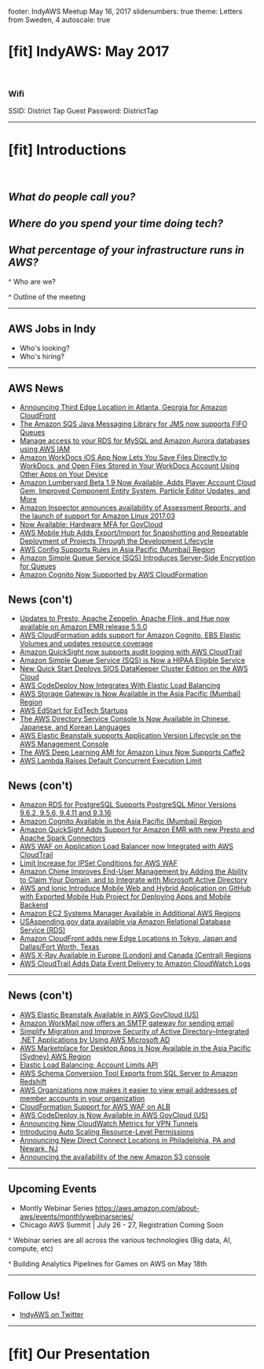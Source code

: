 footer: IndyAWS Meetup May 16, 2017
slidenumbers: true
theme: Letters from Sweden, 4
autoscale: true

# [fit] IndyAWS: May 2017

</br>

### Wifi
SSID: District Tap Guest
Password: DistrictTap

----

# [fit] Introductions

</br>

## __*What do people call you?*__

## _**Where do you spend your time doing tech?**_

## _**What percentage of your infrastructure runs in AWS?**_

^ Who are we?

^ Outline of the meeting

----

## AWS Jobs in Indy

* Who's looking?
* Who's hiring?

----

## AWS News

* [Announcing Third Edge Location in Atlanta, Georgia for Amazon CloudFront](https://aws.amazon.com/about-aws/whats-new/2017/04/announcing-third-edge-location-in-atlanta-georgia-for-amazon-cloudfront/)  
* [The Amazon SQS Java Messaging Library for JMS now supports FIFO Queues](https://aws.amazon.com/about-aws/whats-new/2017/04/the-amazon-sqs-java-messaging-library-for-jms-now-supports-fifo-queues/)
* [Manage access to your RDS for MySQL and Amazon Aurora databases using AWS IAM](https://aws.amazon.com/about-aws/whats-new/2017/04/manage-access-to-your-rds-for-mysql-and-amazon-aurora-databases-using-aws-iam/)
* [Amazon WorkDocs iOS App Now Lets You Save Files Directly to WorkDocs, and Open Files Stored in Your WorkDocs Account Using Other Apps on Your Device](https://aws.amazon.com/about-aws/whats-new/2017/04/amazon-workdocs-ios-app-now-lets-you-save-files-directly-to-amazon-workdocs-and-open-amazon-workdocs-files-in-other-apps-on-your-device/)
* [Amazon Lumberyard Beta 1.9 Now Available, Adds Player Account Cloud Gem, Improved Component Entity System, Particle Editor Updates, and More](https://aws.amazon.com/about-aws/whats-new/2017/04/amazon-lumberyard-beta-1-9-now-available-adds-player-account-cloud-gem-improved-component-entity-system-particle-editor-updates-and-more/)
* [Amazon Inspector announces availability of Assessment Reports, and the launch of support for Amazon Linux 2017.03](https://aws.amazon.com/about-aws/whats-new/2017/04/amazon-inspector-announces-availability-of-assessment-reports-and-the-launch-of-support-for-amazon-linux-2017-03/)
* [Now Available: Hardware MFA for GovCloud](https://aws.amazon.com/about-aws/whats-new/2017/04/now-available-hardware-mfa-for-govcloud/)
* [AWS Mobile Hub Adds Export/Import for Snapshotting and Repeatable Deployment of Projects Through the Development Lifecycle](https://aws.amazon.com/about-aws/whats-new/2017/04/aws-mobile-hub-adds-export-import-for-snapshotting-and-repeatable-deployment-of-projects-through-the-development-lifecycle/)
* [AWS Config Supports Rules in Asia Pacific (Mumbai) Region](https://aws.amazon.com/about-aws/whats-new/2017/04/aws-config-supports-rules-in-asia-pacific-mumbai-region/)
* [Amazon Simple Queue Service (SQS) Introduces Server-Side Encryption for Queues](https://aws.amazon.com/about-aws/whats-new/2017/04/amazon-simple-queue-service-sqs-introduces-server-side-encryption-for-queues/)
* [Amazon Cognito Now Supported by AWS CloudFormation](https://aws.amazon.com/about-aws/whats-new/2017/04/amazon-cognito-now-supported-by-aws-cloudformation/)

## News (con't)

* [Updates to Presto, Apache Zeppelin, Apache Flink, and Hue now available on Amazon EMR release 5.5.0](https://aws.amazon.com/about-aws/whats-new/2017/04/updates-to-presto-apache-zeppelin-apache-flink-and-hue-now-available-on-amazon-emr-release-5-5-0/)
* [AWS CloudFormation adds support for Amazon Cognito, EBS Elastic Volumes and updates resource coverage](https://aws.amazon.com/about-aws/whats-new/2017/04/aws-cloudformation-adds-support-for-amazon-cognito-ebs-elastic-volumes-and-updates-resource-coverage/)
* [Amazon QuickSight now supports audit logging with AWS CloudTrail](https://aws.amazon.com/about-aws/whats-new/2017/04/amazon-quicksight-now-supports-audit-logging-with-aws-cloudtrail/)
* [Amazon Simple Queue Service (SQS) is Now a HIPAA Eligible Service](https://aws.amazon.com/about-aws/whats-new/2017/05/amazon-simple-queue-service-sqs-is-now-a-hipaa-eligible-service/)
* [New Quick Start Deploys SIOS DataKeeper Cluster Edition on the AWS Cloud](https://aws.amazon.com/about-aws/whats-new/2017/05/new-quick-start-deploys-sios-datakeeper-cluster-edition-on-the-aws-cloud/)
* [AWS CodeDeploy Now Integrates With Elastic Load Balancing](https://aws.amazon.com/about-aws/whats-new/2017/05/aws-codedeploy-now-integrates-with-elastic-load-balancing/)
* [AWS Storage Gateway is Now Available in the Asia Pacific (Mumbai) Region](https://aws.amazon.com/about-aws/whats-new/2017/05/aws-storage-gateway-is-now-available-in-the-asia-pacific-mumbai-region/)
* [AWS EdStart for EdTech Startups](https://aws.amazon.com/about-aws/whats-new/2017/05/aws-edstart-for-edtech-startups/)
* [The AWS Directory Service Console Is Now Available in Chinese, Japanese, and Korean Languages](https://aws.amazon.com/about-aws/whats-new/2017/05/the-aws-directory-service-console/)
* [AWS Elastic Beanstalk supports Application Version Lifecycle on the AWS Management Console](https://aws.amazon.com/about-aws/whats-new/2017/05/aws-elastic-beanstalk-supports-version-lifecycle-management/)
* [The AWS Deep Learning AMI for Amazon Linux Now Supports Caffe2](https://aws.amazon.com/about-aws/whats-new/2017/05/the-aws-deep-learning-ami-for-amazon-linux-now-supports-caffe2/)
* [AWS Lambda Raises Default Concurrent Execution Limit](https://aws.amazon.com/about-aws/whats-new/2017/05/aws-lambda-raises-default-concurrent-execution-limit/)

## News (con't)

* [Amazon RDS for PostgreSQL Supports PostgreSQL Minor Versions 9.6.2, 9.5.6, 9.4.11 and 9.3.16](https://aws.amazon.com/about-aws/whats-new/2017/05/amazon-rds-postgresql-version-support/)
* [Amazon Cognito Available in the Asia Pacific (Mumbai) Region](https://aws.amazon.com/about-aws/whats-new/2017/05/amazon-cognito-available-in-the-asia-pacific-mumbai-region/)
* [Amazon QuickSight Adds Support for Amazon EMR with new Presto and Apache Spark Connectors](https://aws.amazon.com/about-aws/whats-new/2017/05/amazon-quicksight-adds-support-for-emr-with-new-connectors/)
* [AWS WAF on Application Load Balancer now Integrated with AWS CloudTrail](https://aws.amazon.com/about-aws/whats-new/2017/05/aws-waf-on-alb-now-integrated-with-cloudtrail/)
* [Limit Increase for IPSet Conditions for AWS WAF](https://aws.amazon.com/about-aws/whats-new/2017/05/limit-increase-for-ipset-conditions-for-aws-waf/)
* [Amazon Chime Improves End-User Management by Adding the Ability to Claim Your Domain, and to Integrate with Microsoft Active Directory](https://aws.amazon.com/about-aws/whats-new/2017/05/amazon-chime-integrates-with-microsoft-active-directory/)
* [AWS and Ionic Introduce Mobile Web and Hybrid Application on GitHub with Exported Mobile Hub Project for Deploying Apps and Mobile Backend](https://aws.amazon.com/about-aws/whats-new/2017/05/mobile-web-and-hybrid-application-with-exported-mobile-hub-project-for-deploying-apps-and-mobile-backend/)
* [Amazon EC2 Systems Manager Available in Additional AWS Regions](https://aws.amazon.com/about-aws/whats-new/2017/05/amazon-ec2-systems-manager-available-in-additional-aws-regions/)
* [USAspending.gov data available via Amazon Relational Database Service (RDS)](https://aws.amazon.com/about-aws/whats-new/2017/05/usaspending-gov-data-available-via-amazon-relational-database-service/)
* [Amazon CloudFront adds new Edge Locations in Tokyo, Japan and Dallas/Fort Worth, Texas](https://aws.amazon.com/about-aws/whats-new/2017/05/amazon-cloudfront-adds-our-fourth-edge-location-in-tokyo-japan-and-our-third-in-dallas-fort-worth-texas/)
* [AWS X-Ray Available in Europe (London) and Canada (Central) Regions](https://aws.amazon.com/about-aws/whats-new/2017/05/aws-x-ray-available-in-europe-london-and-canada-central-regions/)
* [AWS CloudTrail Adds Data Event Delivery to Amazon CloudWatch Logs](https://aws.amazon.com/about-aws/whats-new/2017/05/aws-cloudtrail-adds-data-event-delivery-to-amazon-cloudwatch-logs/)

----

## News (con't)

* [AWS Elastic Beanstalk Available in AWS GovCloud (US)](https://aws.amazon.com/about-aws/whats-new/2017/05/aws-elastic-beanstalk-available-in-aws-govcloud-us/)
* [Amazon WorkMail now offers an SMTP gateway for sending email](https://aws.amazon.com/about-aws/whats-new/2017/05/amazon-workmail-now-offers-an-smtp-gateway-for-sending-email/)
* [Simplify Migration and Improve Security of Active Directory–Integrated .NET Applications by Using AWS Microsoft AD](https://aws.amazon.com/about-aws/whats-new/2017/05/simplify-migration-and-improve-security-of-active-directory-integrated-net-applications-by-using-aws-microsoft-ad/)
* [AWS Marketplace for Desktop Apps is Now Available in the Asia Pacific (Sydney) AWS Region](https://aws.amazon.com/about-aws/whats-new/2017/05/aws-marketplace-for-desktop-apps-is-now-available-in-the-asia-pacific-sydney-aws-region/)
* [Elastic Load Balancing: Account Limits API](https://aws.amazon.com/about-aws/whats-new/2017/05/elastic-load-balancing-account-limits-api/)
* [AWS Schema Conversion Tool Exports from SQL Server to Amazon Redshift](https://aws.amazon.com/about-aws/whats-new/2017/05/aws-schema-conversion-tool-exports-from-sql-server-to-amazon-redshift/)
* [AWS Organizations now makes it easier to view email addresses of member accounts in your organization](https://aws.amazon.com/about-aws/whats-new/2017/05/aws-organizations-now-makes-it-easier-to-view-email-addresses-of-member-accounts-in-your-organization/)
* [CloudFormation Support for AWS WAF on ALB](https://aws.amazon.com/about-aws/whats-new/2017/05/cloudformation-support-for-aws-waf-on-alb/)
* [AWS CodeDeploy is Now Available in AWS GovCloud (US)](https://aws.amazon.com/about-aws/whats-new/2017/05/aws-codedeploy-is-now-available-in-aws-govcloud-us/)
* [Announcing New CloudWatch Metrics for VPN Tunnels](https://aws.amazon.com/about-aws/whats-new/2017/05/announcing-new-cloudwatch-metrics-for-vpn-tunnels/)
* [Introducing Auto Scaling Resource-Level Permissions](https://aws.amazon.com/about-aws/whats-new/2017/05/introducing-auto-scaling-resource-level-permissions/)
* [Announcing New Direct Connect Locations in Philadelphia, PA and Newark, NJ](https://aws.amazon.com/about-aws/whats-new/2017/05/announcing-new-direct-connect-locations-in-philadelphia-pa-and-newark-nj/)
* [Announcing the availability of the new Amazon S3 console](https://aws.amazon.com/about-aws/whats-new/2017/05/announcing-the-availability-of-the-new-amazon-s3-console/)

----

## Upcoming Events

* Montly Webinar Series <https://aws.amazon.com/about-aws/events/monthlywebinarseries/>
* Chicago AWS Summit | July 26 - 27,  Registration Coming Soon

^ Webinar series are all across the various technologies (Big data, AI, compute, etc)

^ Building Analytics Pipelines for Games on AWS on May 18th

----

## Follow Us!

* [IndyAWS on Twitter](http://twitter.com/indyaws)

---

# [fit] Our Presentation
